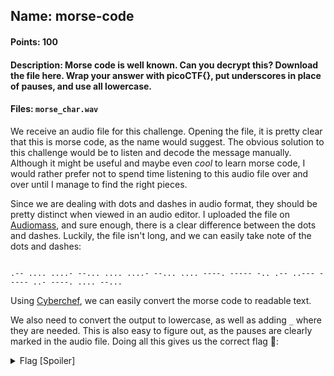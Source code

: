 ## Name: morse-code
#### Points: 100
#### Description: Morse code is well known. Can you decrypt this? Download the file here. Wrap your answer with picoCTF{}, put underscores in place of pauses, and use all lowercase. 
#### Files: `morse_char.wav`

We receive an audio file for this challenge. Opening the file, it is pretty clear that this is morse code, as the name would suggest.
The obvious solution to this challenge would be to listen and decode the message manually. Although it might be useful and maybe even *cool* to learn
morse code, I would rather prefer not to spend time listening to this audio file over and over until I manage to find the right pieces. 

Since we are dealing with dots and dashes in audio format, they should be pretty distinct when viewed in an audio editor. 
I uploaded the file on [Audiomass](https://audiomass.co/), and sure enough, there is a clear difference between the dots and dashes. Luckily, the file isn't 
long, and we can easily take note of the dots and dashes:

```morse

.-- .... ....- --... .... ....- --... .... ----. ----- -.. .-- ..--- ----- ..- ----. .... --...

```

Using [Cyberchef](https://gchq.github.io/CyberChef/), we can easily convert the morse code to readable text. 

We also need to convert the output to lowercase, as well as adding `_` where they are needed. This is also easy to figure out, 
as the pauses are clearly marked in the audio file. Doing all this gives us the correct flag 🚩: 

<details>
  <summary>Flag [Spoiler]</summary>
  
  ```
  
  picoCTF{wh47_h47h_90d_w20u9h7}
  
  ```
  
</details>

